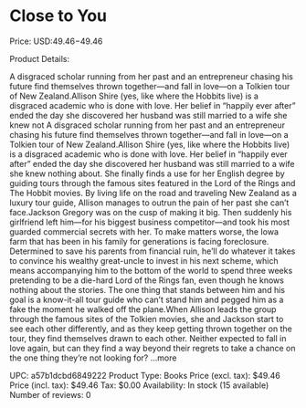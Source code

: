 # Close to You

Price: USD:$49.46-$49.46

Product Details:

A disgraced scholar running from her past and an entrepreneur chasing his future find themselves thrown together—and fall in love—on a Tolkien tour of New Zealand.Allison Shire (yes, like where the Hobbits live) is a disgraced academic who is done with love. Her belief in “happily ever after” ended the day she discovered her husband was still married to a wife she knew not A disgraced scholar running from her past and an entrepreneur chasing his future find themselves thrown together—and fall in love—on a Tolkien tour of New Zealand.Allison Shire (yes, like where the Hobbits live) is a disgraced academic who is done with love. Her belief in “happily ever after” ended the day she discovered her husband was still married to a wife she knew nothing about. She finally finds a use for her English degree by guiding tours through the famous sites featured in the Lord of the Rings and The Hobbit movies. By living life on the road and traveling New Zealand as a luxury tour guide, Allison manages to outrun the pain of her past she can’t face.Jackson Gregory was on the cusp of making it big. Then suddenly his girlfriend left him—for his biggest business competitor—and took his most guarded commercial secrets with her. To make matters worse, the Iowa farm that has been in his family for generations is facing foreclosure. Determined to save his parents from financial ruin, he’ll do whatever it takes to convince his wealthy great-uncle to invest in his next scheme, which means accompanying him to the bottom of the world to spend three weeks pretending to be a die-hard Lord of the Rings fan, even though he knows nothing about the stories. The one thing that stands between him and his goal is a know-it-all tour guide who can’t stand him and pegged him as a fake the moment he walked off the plane.When Allison leads the group through the famous sites of the Tolkien movies, she and Jackson start to see each other differently, and as they keep getting thrown together on the tour, they find themselves drawn to each other. Neither expected to fall in love again, but can they find a way beyond their regrets to take a chance on the one thing they’re not looking for? ...more

UPC: a57b1dcbd6849222
Product Type: Books
Price (excl. tax): $49.46
Price (incl. tax): $49.46
Tax: $0.00
Availability: In stock (15 available)
Number of reviews: 0